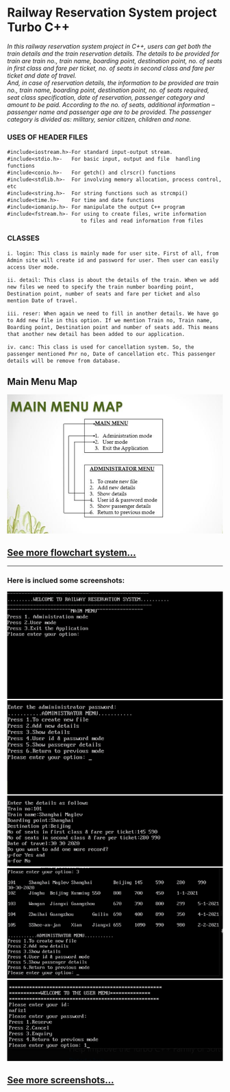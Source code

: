 # <b>Railway Reservation System project Turbo C++</b>

_In this railway reservation system project in C++, users can get both the train details and the train reservation details. The details to be provided for train are train no., train name, boarding point, destination point, no. of seats in first class and fare per ticket, no. of seats in second class and fare per ticket and date of travel. <br/>
And, in case of reservation details, the information to be provided are train no., train name, boarding point, destination point, no. of seats required, seat class specification, date of reservation, passenger category and amount to be paid. According to the no. of seats, additional information – passenger name and passenger age are to be provided. The passenger category is divided as: military, senior citizen, children and none._

### USES OF HEADER FILES
```
#include<iostream.h>-For standard input-output stream.
#include<stdio.h>-   For basic input, output and file  handling functions
#include<conio.h>-   For getch() and clrscr() functions
#include<stdlib.h>-  For involving memory allocation, process control, etc 
#include<string.h>-  For string functions such as strcmpi()
#include<time.h>-    For time and date functions
#include<iomanip.h>- For manipulate the output C++ program
#include<fstream.h>- For using to create files, write information 
                        to files and read information from files
```

### CLASSES
```
i. login: This class is mainly made for user site. First of all, from Admin site will create id and password for user. Then user can easily access User mode.
```
```
ii. detail: This class is about the details of the train. When we add new files we need to specify the train number boarding point, Destination point, number of seats and fare per ticket and also mention Date of travel. 
```
```
iii. reser: When again we need to fill in another details. We have go to Add new file in this option. If we mention Train no, Train name, Boarding point, Destination point and number of seats add. This means that another new detail has been added to our application.
```
```
iv. canc: This class is used for cancellation system. So, the passenger mentioned Pnr no, Date of cancellation etc. This passenger details will be remove from database. 
```

## Main Menu Map
![MainMenuMap](./images/MainMenuMap.JPG)

## [See more flowchart system...](https://www.slideshare.net/secret/4ORfKjZj643bGl)

<hr/>

### Here is inclued some screenshots:
![1_no_pic](./images/1.PNG)
![2_no_pic](./images/2.PNG)
![3_no_pic](./images/3.PNG)
![4_no_pic](./images/4.PNG)
![5_no_pic](./images/5.PNG)

## [See more screenshots...](https://www.slideshare.net/secret/4ORfKjZj643bGl)
